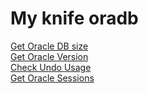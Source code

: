 # My knife oradb
[Get Oracle DB size](mdinclude/get-oracle-sdbsize.md) <br>
[Get Oracle Version](mdinclude/get-oracle-version.md) <br>
[Check Undo Usage](mdinclude/get-oracle-version.md) <br>
[Get Oracle Sessions](mdinclude/get-oracle-sessions.md)


